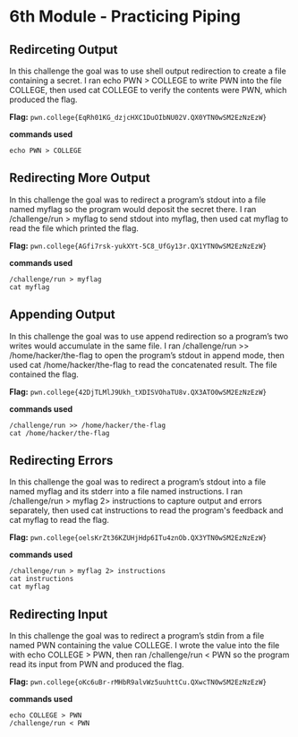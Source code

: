 # 6th Module - Practicing Piping
## Redirceting Output 
In this challenge the goal was to use shell output redirection to create a file containing a secret. I ran echo PWN > COLLEGE to write PWN into the file COLLEGE, then used cat COLLEGE to verify the contents were PWN, which produced the flag.

**Flag:** `pwn.college{EqRh01KG_dzjcHXC1DuOIbNU02V.QX0YTN0wSM2EzNzEzW}`

**commands used**
```
echo PWN > COLLEGE
```

## Redirecting More Output
In this challenge the goal was to redirect a program’s stdout into a file named myflag so the program would deposit the secret there. I ran /challenge/run > myflag to send stdout into myflag, then used cat myflag to read the file which printed the flag.

**Flag:** `pwn.college{AGfi7rsk-yukXYt-5C8_UfGy13r.QX1YTN0wSM2EzNzEzW}`

**commands used**
```
/challenge/run > myflag
cat myflag
```

## Appending Output
In this challenge the goal was to use append redirection so a program’s two writes would accumulate in the same file. I ran /challenge/run >> /home/hacker/the-flag to open the program’s stdout in append mode, then used cat /home/hacker/the-flag to read the concatenated result. The file contained the flag.

**Flag:** `pwn.college{42DjTLMlJ9Ukh_tXDISVOhaTU8v.QX3ATO0wSM2EzNzEzW}`

**commands used**
```
/challenge/run >> /home/hacker/the-flag
cat /home/hacker/the-flag
```

## Redirecting Errors 
In this challenge the goal was to redirect a program’s stdout into a file named myflag and its stderr into a file named instructions. I ran /challenge/run > myflag 2> instructions to capture output and errors separately, then used cat instructions to read the program's feedback and cat myflag to read the flag.

**Flag:** `pwn.college{oelsKrZt36KZUHjHdp6ITu4znOb.QX3YTN0wSM2EzNzEzW}`

**commands used**
```
/challenge/run > myflag 2> instructions
cat instructions
cat myflag
```

## Redirecting Input
In this challenge the goal was to redirect a program’s stdin from a file named PWN containing the value COLLEGE. I wrote the value into the file with echo COLLEGE > PWN, then ran /challenge/run < PWN so the program read its input from PWN and produced the flag.

**Flag:** `pwn.college{oKc6uBr-rMHbR9alvWz5uuhttCu.QXwcTN0wSM2EzNzEzW}`

**commands used**
```
echo COLLEGE > PWN
/challenge/run < PWN
```

##

